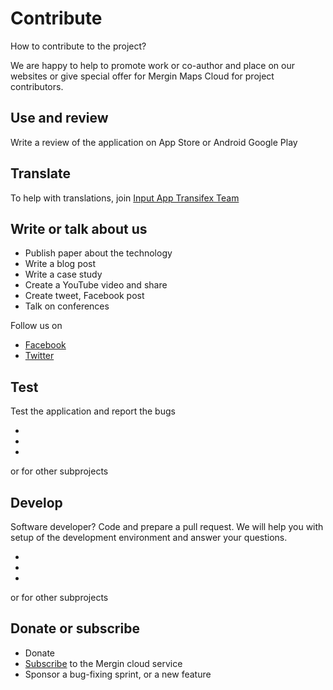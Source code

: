 # Contribute

How to contribute to the project? 

We are happy to help to promote work or co-author and place on our websites or give special offer for Mergin Maps Cloud for project contributors.

<CommunityJoin />

## Use and review

Write a review of the application on App Store or Android Google Play

<AppDownload></AppDownload>

## Translate

 To help with translations, join [Input App Transifex Team](https://www.transifex.com/lutra-consulting/input)

## Write or talk about us 
 
 - Publish paper about the technology
 - Write a blog post 
 - Write a case study 
 - Create a YouTube video and share
 - Create tweet, Facebook post 
 - Talk on conferences

 Follow us on 

 - [Facebook](https://www.facebook.com/lutraconsulting)
 - [Twitter](https://twitter.com/lutraconsulting)

## Test

Test the application and report the bugs

 - <GitHubRepo id="lutraconsulting/input/issues" desc="Mergin Maps Input" />
 - <GitHubRepo id="lutraconsulting/mergin/issues" desc="Mergin Maps Cloud" />
 - <GitHubRepo id="lutraconsulting/qgis-mergin-plugin/issues" desc="Mergin Maps Plugin for QGIS" />
 
or for other subprojects

## Develop

Software developer? Code and prepare a pull request. We will help you with setup of the development environment and answer your questions.
 
 - <GitHubRepo id="lutraconsulting/input" desc="Mergin Maps Input" />
 - <GitHubRepo id="lutraconsulting/mergin" desc="Mergin Maps Cloud" />
 - <GitHubRepo id="lutraconsulting/qgis-mergin-plugin" desc="Mergin Maps Plugin for QGIS" />

or for other subprojects

## Donate or subscribe

 - Donate
 - [Subscribe](https://public.cloudmergin.com) to the Mergin cloud service
 - Sponsor a bug-fixing sprint, or a new feature
